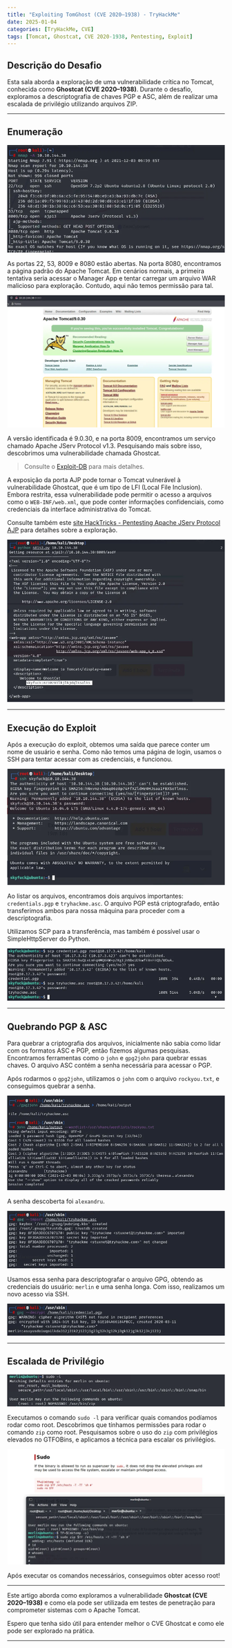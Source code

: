 ```yaml
---
title: "Exploiting TomGhost (CVE 2020–1938) - TryHackMe"
date: 2025-01-04
categories: [TryHackMe, CVE]
tags: [Tomcat, Ghostcat, CVE 2020-1938, Pentesting, Exploit]
---
```


## Descrição do Desafio

Esta sala aborda a exploração de uma vulnerabilidade crítica no Tomcat, conhecida como **Ghostcat (CVE 2020–1938)**. Durante o desafio, exploramos a descriptografia de chaves PGP e ASC, além de realizar uma escalada de privilégio utilizando arquivos ZIP.

---

## Enumeração

![Imagem de enumeração](images/CVE-2020-1938/1.png)

As portas 22, 53, 8009 e 8080 estão abertas. Na porta 8080, encontramos a página padrão do Apache Tomcat. Em cenários normais, a primeira tentativa seria acessar o Manager App e tentar carregar um arquivo WAR malicioso para exploração. Contudo, aqui não temos permissão para tal.

![Imagem de Tomcat](images/CVE-2020-1938/2.png)

A versão identificada é 9.0.30, e na porta 8009, encontramos um serviço chamado Apache JServ Protocol v1.3. Pesquisando mais sobre isso, descobrimos uma vulnerabilidade chamada Ghostcat.

> Consulte o [Exploit-DB](https://www.exploit-db.com/exploits/48143) para mais detalhes.

A exposição da porta AJP pode tornar o Tomcat vulnerável à vulnerabilidade Ghostcat, que é um tipo de LFI (Local File Inclusion). Embora restrita, essa vulnerabilidade pode permitir o acesso a arquivos como o `WEB-INF/web.xml`, que pode conter informações confidenciais, como credenciais da interface administrativa do Tomcat.

Consulte também este [site HackTricks - Pentesting Apache JServ Protocol AJP](https://hacktricks.boitatech.com.br/pentesting/8009-pentesting-apache-jserv-protocol-ajp) para detalhes sobre a exploração.

![Imagem da vulnerabilidade](images/CVE-2020-1938/3.png)

---

## Execução do Exploit

Após a execução do exploit, obtemos uma saída que parece conter um nome de usuário e senha. Como não temos uma página de login, usamos o SSH para tentar acessar com as credenciais, e funcionou.

![Imagem da execução](images/CVE-2020-1938/4.png)

Ao listar os arquivos, encontramos dois arquivos importantes: `credentials.pgp` e `tryhackme.asc`. O arquivo PGP está criptografado, então transferimos ambos para nossa máquina para proceder com a descriptografia.

Utilizamos SCP para a transferência, mas também é possível usar o SimpleHttpServer do Python.

![Imagem de transferência](images/CVE-2020-1938/5.png)

---

## Quebrando PGP & ASC

Para quebrar a criptografia dos arquivos, inicialmente não sabia como lidar com os formatos ASC e PGP, então fizemos algumas pesquisas. Encontramos ferramentas como o `john` e `gpg2john` para quebrar essas chaves. O arquivo ASC contém a senha necessária para acessar o PGP.

Após rodarmos o `gpg2john`, utilizamos o `john` com o arquivo `rockyou.txt`, e conseguimos quebrar a senha.

![Imagem de quebra de senha](images/CVE-2020-1938/6.png)

A senha descoberta foi `alexandru`.

![Imagem de senha](images/CVE-2020-1938/7.png)

Usamos essa senha para descriptografar o arquivo GPG, obtendo as credenciais do usuário: `merlin` e uma senha longa. Com isso, realizamos um novo acesso via SSH.

![Imagem de acesso](images/CVE-2020-1938/8.png)

---

## Escalada de Privilégio

![Imagem de escalada de privilégio](images/CVE-2020-1938/10.png)

Executamos o comando `sudo -l` para verificar quais comandos podíamos rodar como root. Descobrimos que tínhamos permissões para rodar o comando `zip` como root. Pesquisamos sobre o uso do `zip` com privilégios elevados no GTFOBins, e aplicamos a técnica para escalar os privilégios.

![Imagem de escalada](images/CVE-2020-1938/11.png)

Após executar os comandos necessários, conseguimos obter acesso root!

---

Este artigo aborda como exploramos a vulnerabilidade **Ghostcat (CVE 2020–1938)** e como ela pode ser utilizada em testes de penetração para comprometer sistemas com o Apache Tomcat. 

Espero que tenha sido útil para entender melhor o CVE Ghostcat e como ele pode ser explorado na prática.

---
